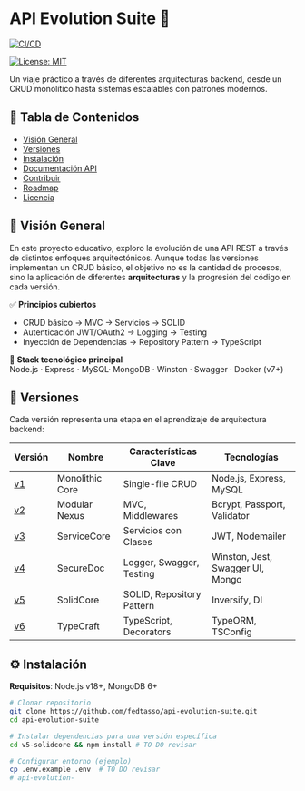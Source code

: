 # API Evolution Suite 🚀

[![CI/CD](https://github.com/fedtasso/api-evolution-suite/actions/workflows/main.yml/badge.svg)](https://github.com/fedtasso/api-evolution-suite/actions) 
<!-- TO DO, crear el workflows -->
[![License: MIT](https://img.shields.io/badge/License-MIT-blue.svg)](https://opensource.org/licenses/MIT)

Un viaje práctico a través de diferentes arquitecturas backend, desde un CRUD monolítico hasta sistemas escalables con patrones modernos.

## 📌 Tabla de Contenidos
- [Visión General](#-visión-general)
- [Versiones](#-versiones)
- [Instalación](#-instalación)
- [Documentación API](#-documentación-api)  <!-- TO DO completar -->
- [Contribuir](#-contribuir)
- [Roadmap](#-roadmap)
- [Licencia](#-licencia)

## 🚩 Visión General
En este proyecto educativo, exploro la evolución de una API REST a través de distintos enfoques arquitectónicos. Aunque todas las versiones implementan un CRUD básico, el objetivo no es la cantidad de procesos, sino la aplicación de diferentes **arquitecturas** y la progresión del código en cada versión.

✅ **Principios cubiertos**  
- CRUD básico → MVC → Servicios → SOLID  
- Autenticación JWT/OAuth2 → Logging → Testing  
- Inyección de Dependencias → Repository Pattern → TypeScript  

🔧 **Stack tecnológico principal**  
Node.js · Express · MySQL· MongoDB · Winston · Swagger · Docker (v7+)

## 🧩 Versiones
Cada versión representa una etapa en el aprendizaje de arquitectura backend:

| Versión | Nombre              | Características Clave                          | Tecnologías                     |
|---------|---------------------|------------------------------------------------|---------------------------------|
| [v1](/v1-monolithic-core) | Monolithic Core     | Single-file CRUD                               | Node.js, Express, MySQL           |
| [v2](/v2-modular-nexus)   | Modular Nexus       | MVC, Middlewares                               | Bcrypt, Passport, Validator       |
| [v3](/v3-service-core)    | ServiceCore         | Servicios con Clases                           | JWT, Nodemailer                   |
| [v4](/v4-securedoc)       | SecureDoc           | Logger, Swagger, Testing                       | Winston, Jest, Swagger UI, Mongo  |
| [v5](/v5-solidcore)       | SolidCore           | SOLID, Repository Pattern                      | Inversify, DI                     |
| [v6](/v6-typecraft)       | TypeCraft           | TypeScript, Decorators                         | TypeORM, TSConfig                 |

## ⚙️ Instalación
**Requisitos**: Node.js v18+, MongoDB 6+

```bash
# Clonar repositorio
git clone https://github.com/fedtasso/api-evolution-suite.git
cd api-evolution-suite

# Instalar dependencias para una versión específica
cd v5-solidcore && npm install # TO DO revisar

# Configurar entorno (ejemplo)
cp .env.example .env  # TO DO revisar
# api-evolution-